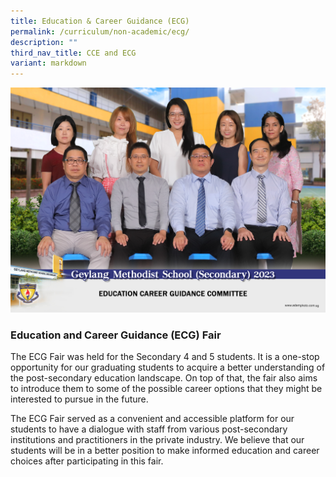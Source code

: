 ```yaml
---
title: Education & Career Guidance (ECG)
permalink: /curriculum/non-academic/ecg/
description: ""
third_nav_title: CCE and ECG
variant: markdown
---
```

![](/images/education_career_guidance_committee_2.jpg)

### **Education and Career Guidance (ECG) Fair**

The ECG Fair was held for the Secondary 4 and 5 students. It is a one-stop opportunity for our graduating students to acquire a better understanding of the post-secondary education landscape. On top of that, the fair also aims to introduce them to some of the possible career options that they might be interested to pursue in the future.

The ECG Fair served as a convenient and accessible platform for our students to have a dialogue with staff from various post-secondary institutions and practitioners in the private industry. We believe that our students will be in a better position to make informed education and career choices after participating in this fair.